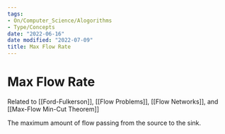 ```yaml
---
tags:
- On/Computer_Science/Alogorithms
- Type/Concepts 
date: "2022-06-16"
date modified: "2022-07-09"
title: Max Flow Rate
---
```


# Max Flow Rate
Related to [[Ford-Fulkerson]], [[Flow Problems]], [[Flow Networks]], and [[Max-Flow Min-Cut Theorem]]

The maximum amount of flow passing from the source to the sink.
